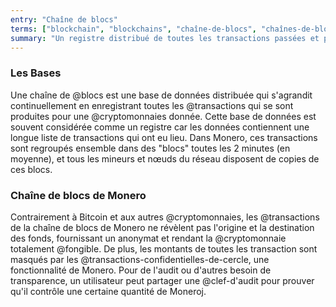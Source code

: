 ```yaml
---
entry: "Chaîne de blocs"
terms: ["blockchain", "blockchains", "chaîne-de-blocs", "chaînes-de-blocs", "chaine-de-blocs", "chaines-de-blocs"]
summary: "Un registre distribué de toutes les transactions passées et présentes, ne révélant ni l'origine, ni la destination des fonds."
---
```


### Les Bases
Une chaîne de @blocs est une base de données distribuée qui s'agrandit continuellement en enregistrant toutes les @transactions qui se sont produites pour une @cryptomonnaies donnée. Cette base de données est souvent considérée comme un registre car les données contiennent une longue liste de transactions qui ont eu lieu. Dans Monero, ces transactions sont regroupés ensemble dans des "blocs" toutes les 2 minutes (en moyenne), et tous les mineurs et nœuds du réseau disposent de copies de ces blocs.

### Chaîne de blocs de Monero
Contrairement à Bitcoin et aux autres @cryptomonnaies, les @transactions de la chaîne de blocs de Monero ne révèlent pas l'origine et la destination des fonds, fournissant un anonymat et rendant la @cryptomonnaie totalement @fongible. De plus, les montants de toutes les transaction sont masqués par les @transactions-confidentielles-de-cercle, une fonctionnalité de Monero. Pour de l'audit ou d'autres besoin de transparence, un utilisateur peut partager une @clef-d'audit pour prouver qu'il contrôle une certaine quantité de Moneroj.
